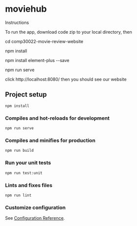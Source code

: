 # moviehub

Instructions

To run the app, download code zip to your local directory, then

cd comp30022-movie-review-website

npm install

npm install element-plus --save

npm run serve

click http://localhost:8080/ then you should see our website

## Project setup
```
npm install
```

### Compiles and hot-reloads for development
```
npm run serve
```

### Compiles and minifies for production
```
npm run build
```

### Run your unit tests
```
npm run test:unit
```

### Lints and fixes files
```
npm run lint
```

### Customize configuration
See [Configuration Reference](https://cli.vuejs.org/config/).
